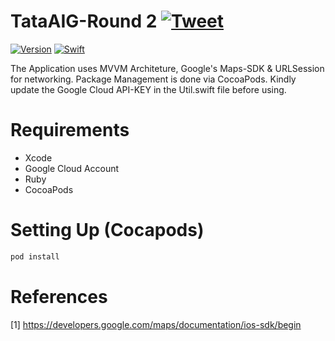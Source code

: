 # TataAIG-Round 2 [![Tweet](https://img.shields.io/twitter/url/http/shields.io.svg?style=social)](https://twitter.com/intent/tweet?text=Check%20out%20vAPI%20on%20Github!&url=https://github.com/the301sparton/TataAIG-Round2&via=the301sparton)

[![Version](https://img.shields.io/badge/version-v1.0-blue)](https://github.com/roottusk/vapi) 
[![Swift](https://img.shields.io/badge/swift-5-orange)](https://github.com/the301sparton/TataAIG-Round2)
<p align="center">
</p>

The Application uses MVVM Architeture, Google's Maps-SDK & URLSession for networking. Package Management is done via CocoaPods.
Kindly update the Google Cloud API-KEY in the Util.swift file before using.


# Requirements

* Xcode
* Google Cloud Account
* Ruby
* CocoaPods


# Setting Up (Cocapods)

```bash
pod install
```


# References
[1] https://developers.google.com/maps/documentation/ios-sdk/begin



